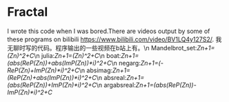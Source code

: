 # Fractal
I wrote this code when I was bored.There are videos output by some of these programs on bilibili https://www.bilibili.com/video/BV1LQ4y127S2/. 
我无聊时写的代码。程序输出的一些视频在b站上有。\n
Mandelbrot_set:*Zn+1=(Zn)^2+C*\n
julia:*Zn+1=(Zn)^2+C*\n
boat:*Zn+1=(abs(ReP(Zn))+abs(ImP(Zn))\*i)^2+C*\n
negarg:*Zn+1=(-ReP(Zn)+ImP(Zn)\*i)^2+C*\n
absimag:*Zn+1=(ReP(Zn)+abs(ImP(Zn))\*i)^2+C*\n
absreal:*Zn+1=(abs(ReP(Zn))+ImP(Zn)\*i)^2+C*\n
argabsreal:*Zn+1=(abs(ReP(Zn))-ImP(Zn)\*i)^2+C*
